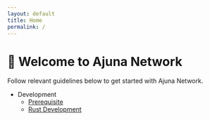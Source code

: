 ```yaml
---
layout: default
title: Home
permalink: /
---
```


# 👋 Welcome to Ajuna Network

Follow relevant guidelines below to get started with Ajuna Network.

- Development
  - [Prerequisite](/docs/guides/prerequisite.md)
  - [Rust Development](/docs/guides/rust-development.md)

